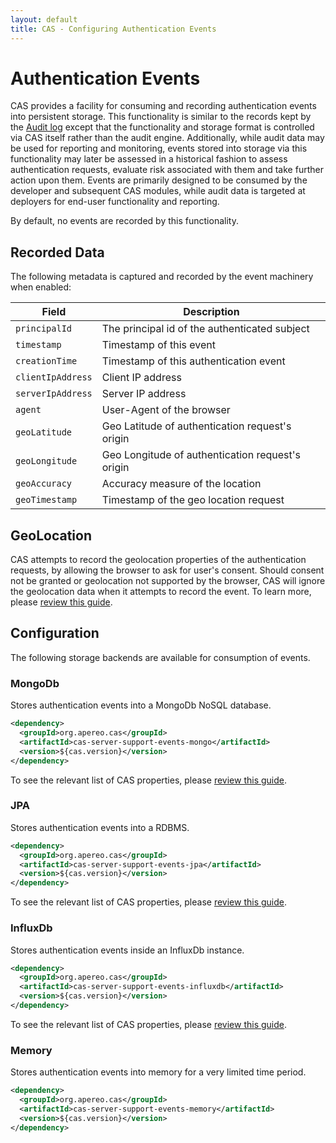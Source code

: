 ```yaml
---
layout: default
title: CAS - Configuring Authentication Events
---
```


# Authentication Events

CAS provides a facility for consuming and recording authentication events into persistent storage. This functionality is similar to the records
kept by the [Audit log](Audits.html) except that the functionality and storage format is controlled via CAS itself rather than the audit engine.
Additionally, while audit data may be used for reporting and monitoring, events stored into storage via this functionality may later be assessed
in a historical fashion to assess authentication requests, evaluate risk associated with them and take further action upon them. Events are primarily
designed to be consumed by the developer and subsequent CAS modules, while audit data is targeted at deployers for end-user functionality and reporting.

By default, no events are recorded by this functionality.

## Recorded Data

The following metadata is captured and recorded by the event machinery when enabled:

| Field                             | Description
|-----------------------------------|-----------------------------------------------------------------
| `principalId`                              | The principal id of the authenticated subject
| `timestamp`                                | Timestamp of this event
| `creationTime`                             | Timestamp of this authentication event
| `clientIpAddress`                          | Client IP address
| `serverIpAddress`                          | Server IP address
| `agent`                                    | User-Agent of the browser
| `geoLatitude`                              | Geo Latitude of authentication request's origin
| `geoLongitude`                             | Geo Longitude of authentication request's origin
| `geoAccuracy`                              | Accuracy measure of the location
| `geoTimestamp`                             | Timestamp of the geo location request

## GeoLocation

CAS attempts to record the geolocation properties of the authentication requests, by allowing the browser to ask for user's consent.
Should consent not be granted or geolocation not supported by the browser, CAS will ignore the geolocation data when it attempts to
record the event. To learn more, please [review this guide](GeoTracking-Authentication-Requests.html).

## Configuration

The following storage backends are available for consumption of events.

### MongoDb

Stores authentication events into a MongoDb NoSQL database.

```xml
<dependency>
  <groupId>org.apereo.cas</groupId>
  <artifactId>cas-server-support-events-mongo</artifactId>
  <version>${cas.version}</version>
</dependency>
```

To see the relevant list of CAS properties, please [review this guide](../configuration/Configuration-Properties.html#mongodb-events).

### JPA

Stores authentication events into a RDBMS.

```xml
<dependency>
  <groupId>org.apereo.cas</groupId>
  <artifactId>cas-server-support-events-jpa</artifactId>
  <version>${cas.version}</version>
</dependency>
```

To see the relevant list of CAS properties, please [review this guide](../configuration/Configuration-Properties.html#database-events).

### InfluxDb

Stores authentication events inside an InfluxDb instance.

```xml
<dependency>
  <groupId>org.apereo.cas</groupId>
  <artifactId>cas-server-support-events-influxdb</artifactId>
  <version>${cas.version}</version>
</dependency>
```

To see the relevant list of CAS properties, please [review this guide](../configuration/Configuration-Properties.html#influxdb-events).

### Memory

Stores authentication events into memory for a very limited time period.

```xml
<dependency>
  <groupId>org.apereo.cas</groupId>
  <artifactId>cas-server-support-events-memory</artifactId>
  <version>${cas.version}</version>
</dependency>
```
